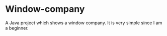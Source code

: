 # Window-company
A Java project which shows a window company. It is very simple since I am a beginner.
